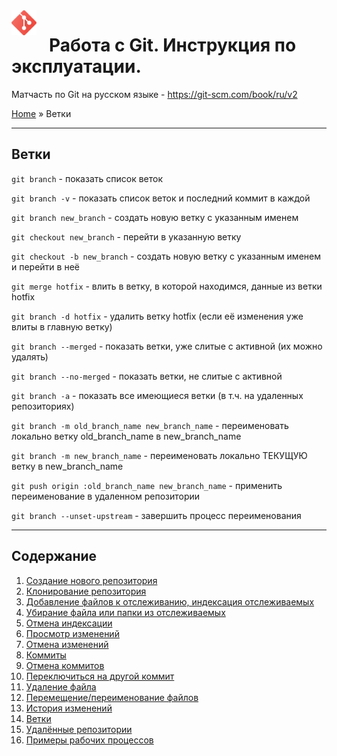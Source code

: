 <img src="images/git_icon.svg" width="40" style="float: left; margin-right: 20px"/> 

# Работа с Git. Инструкция по эксплуатации.
Матчасть по Git на русском языке - https://git-scm.com/book/ru/v2

[Home](readme.md) » Ветки
________________________

## Ветки

`git branch` - показать список веток

`git branch -v` - показать список веток и последний коммит в каждой

`git branch new_branch` - создать новую ветку с указанным именем

`git checkout new_branch` - перейти в указанную ветку

`git checkout -b new_branch` - создать новую ветку с указанным именем и перейти в неё

`git merge hotfix` - влить в ветку, в которой находимся, данные из ветки hotfix

`git branch -d hotfix` - удалить ветку hotfix (если её изменения уже влиты в главную ветку)

`git branch --merged` - показать ветки, уже слитые с активной (их можно удалять)

`git branch --no-merged` - показать ветки, не слитые с активной

`git branch -a` - показать все имеющиеся ветки (в т.ч. на удаленных репозиториях)

`git branch -m old_branch_name new_branch_name` - переименовать локально ветку old_branch_name в new_branch_name

`git branch -m new_branch_name` - переименовать локально ТЕКУЩУЮ ветку в new_branch_name

`git push origin :old_branch_name new_branch_name` - применить переименование в удаленном репозитории

`git branch --unset-upstream` - завершить процесс переименования




______________________________

## Содержание

1. [Создание нового репозитория](add_repo.md)
1. [Клонирование репозитория](clone_repo.md)
1. [Добавление файлов к отслеживанию, индексация отслеживаемых](add_file.md)
1. [Убирание файла или папки из отслеживаемых](rm_file.md)
1. [Отмена индексации](reset_index.md)
1. [Просмотр изменений](diff.md)
1. [Отмена изменений](checkout.md)
1. [Коммиты](commit.md)
1. [Отмена коммитов](revert.md)
1. [Переключиться на другой коммит](switch.md)
1. [Удаление файла](delete_file.md)
1. [Перемещение/переименование файлов](mv_file.md)
1. [История изменений](log.md)
1. [Ветки](branch.md)
1. [Удалённые репозитории](remote_repo.md)
1. [Примеры рабочих процессов](other.md)





